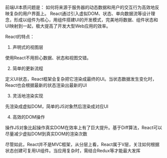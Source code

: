 前端UI本质问题是： 如何将来源于服务器的动态数据和用户的交互行为高效地反映复杂的用户界面上。
React通过引入虚拟DOM、状态、单向数据流等设计理念，形成以组件为核心，用组件搭建UI的开发模式，完美地将数据、组件状态和UI映射到一起，极大提高了开发大型Web应用的效率。

React的特点：

1. 声明式的视图层

使用React不用担心数据、状态和视图交错。

2. 简单的更新流程

定义UI状态，React框架会复杂把它渲染成最终的UI。当状态数据发生变化时，React也会根据最新的状态渲染出最新的UI

3. 灵活地渲染实现

先渲染成虚拟DOM，简单的JS对象然后渲染成对应UI

4. 高效的DOM操作

操作JS对象比起操作真实DOM在效率上有了巨大提升。基于Diff算法，React可以尽量减少虚拟DOM到真实DOM的渲染次数

尽管如此，React并不是MVC框架，从分层上看，React属于V层，关注如何根据状态创建可复用UI组件。当应用复杂时，需结合Redux等才能最大发挥
